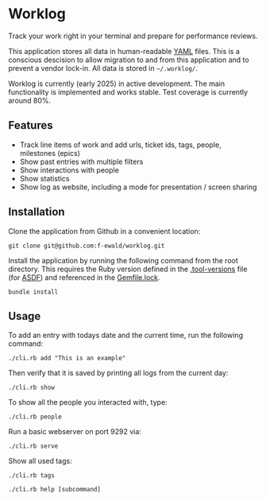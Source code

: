 # Worklog

Track your work right in your terminal and prepare for performance reviews.

This application stores all data in human-readable [YAML](https://yaml.org) files.
This is a conscious descision to allow migration to and from this application and to prevent a vendor lock-in. All data is stored in `~/.worklog/`.

Worklog is currently (early 2025) in active development. The main functionality is implemented and works stable. Test coverage is currently around 80%.

## Features

* Track line items of work and add urls, ticket ids, tags, people, milestones (epics)
* Show past entries with multiple filters
* Show interactions with people
* Show statistics
* Show log as website, including a mode for presentation / screen sharing

## Installation

Clone the application from Github in a convenient location:

```shell
git clone git@github.com:f-ewald/worklog.git
```

Install the application by running the following command from the root directory. This requires the Ruby version defined in the [.tool-versions](.tool-versions) file (for [ASDF](https://asdf-vm.com)) and referenced in the [Gemfile.lock](Gemfile.lock).

```shell
bundle install
```

## Usage

To add an entry with todays date and the current time, run the following command:

```shell
./cli.rb add "This is an example"
```

Then verify that it is saved by printing all logs from the current day:

```shell
./cli.rb show
```

To show all the people you interacted with, type:

```shell
./cli.rb people
```

Run a basic webserver on port 9292 via:

```shell
./cli.rb serve
```

Show all used tags:

```shell
./cli.rb tags
```


```shell
./cli.rb help [subcommand]
```
